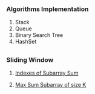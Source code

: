 ### Algorithms Implementation

1. Stack
2. Queue
3. Binary Search Tree
4. HashSet

##

### Sliding Window

1. [Indexes of Subarray Sum](https://www.geeksforgeeks.org/problems/subarray-with-given-sum-1587115621/1)

2. [Max Sum Subarray of size K](https://www.geeksforgeeks.org/problems/max-sum-subarray-of-size-k5313/1)
